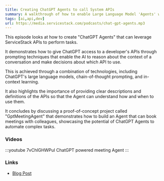 ```yaml
---
title: Creating ChatGPT Agents to call System APIs
summary: A walkthrough of how to enable Large Language Model 'Agents' with access to your own ServiceStack APIs
tags: [ai,api,dev]
url: https://media.servicestack.com/podcasts/chat-gpt-agents.mp3   
---
```


This episode looks at how to create "ChatGPT Agents" that can leverage ServiceStack APIs to 
perform tasks. 

It demonstrates how to give ChatGPT access to a developer's APIs through prompting techniques 
that enable the AI to reason about the context of a conversation and make decisions about which 
API to use. 

This is achieved through a combination of technologies, including ChatGPT's large language models, 
chain-of-thought prompting, and in-context learning. 

It also highlights the importance of providing clear descriptions and definitions of the APIs 
so that the Agent can understand how and when to use them. 

It concludes by discussing a proof-of-concept project called "GptMeetingAgent" that demonstrates 
how to build an Agent that can book meetings with colleagues, showcasing the potential of 
ChatGPT Agents to automate complex tasks.

### Videos

:::youtube 7vChIGHWPuI
ChatGPT powered meeting Agent
:::

### Links

- [Blog Post](/posts/chat-gpt-agents)
